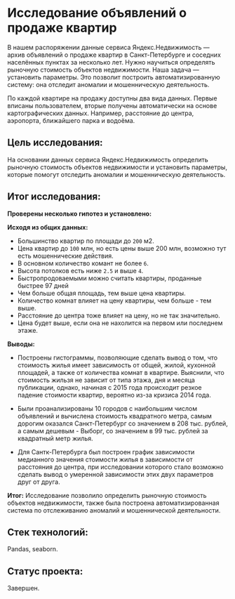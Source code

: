 # Исследование объявлений о продаже квартир

В нашем распоряжении данные сервиса Яндекс.Недвижимость — архив объявлений о продаже квартир в Санкт-Петербурге и соседних населённых пунктах за несколько лет. Нужно научиться определять рыночную
стоимость объектов недвижимости. Наша задача — установить параметры. Это позволит построить автоматизированную систему: она отследит аномалии и мошенническую деятельность.

По каждой квартире на продажу доступны два вида данных. Первые вписаны пользователем, вторые получены автоматически на основе картографических данных. Например, расстояние до центра, аэропорта, ближайшего парка и водоёма.

## Цель исследования:

На основании данных сервиса Яндекс.Недвижимость определить рыночную стоимость объектов недвижимости и установить параметры, которые помогут отследить аномалии и мошенническую деятельность.

## Итог исследования:

**Проверены несколько гипотез и установлено:**

**Исходя из общих данных:** 
* Большинство квартир по площади до `200` м2.
* Цена квартир до `100` млн, но есть цены выше 200 млн, возможно тут есть мошеннические действия.
* В основном количество комант не более `6`.
* Высота потолков есть ниже `2.5` и выше `4`.
* Быстропродоваемыми можно считать квартиры, проданные быстрее 97 дней
* Чем больше общая площадь, тем выше цена квартиры.
* Количество комнат влияет на цену квартиры, чем больше - тем выше.
* Расстояние до центра тоже влияет на цену, но не так значительно.
* Цена будет выше, если она не нахолится на первом или последнем этаже.

**Выводы:**

* Построены гистограммы, позволяющие сделать вывод о том, что стоимость жилья имеет зависимость от общей, жилой, кухонной площадей, а также от количества комнат в квартире. Выяснили, что стоимость жильзя не зависит от типа этажа, дня и месяца публикации, однако, начиная с 2015 года происходит резкое падение стоимости квартир, вероятно из-за кризиса 2014 года.  
    
* Были проанализированы 10 городов с наибольшим числом объявлений и вычислена стоимость квадратного метра, самым дорогим оказался Санкт-Петербург со значением в 208 тыс. рублей, а самым дешевым - Выборг, со значением в 99 тыс. рублей за квадратный метр жилья.

* Для Сантк-Петербурга был построен график зависимости медианного значения стоимости жилья в зависимости от расстояния до центра, при исследовании которого стало возможно сделать вывод о умеренной зависимости этих двух параметров друг от друга.  

**Итог:** Исследование позволило определить рыночную стоимость объектов недвижимости, также была построена автоматизированная система по отслеживанию аномалий и мошеннической деятельности.

## Стек технологий:

Pandas, seaborn.

## Статус проекта:

Завершен.

